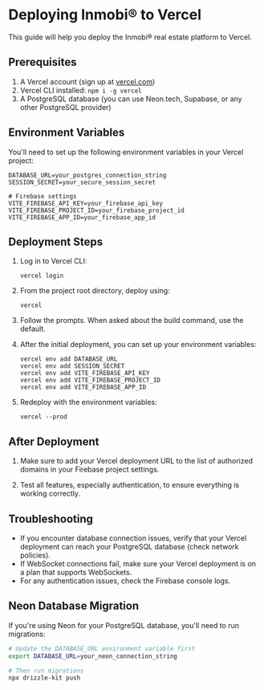 # Deploying Inmobi® to Vercel

This guide will help you deploy the Inmobi® real estate platform to Vercel.

## Prerequisites

1. A Vercel account (sign up at [vercel.com](https://vercel.com))
2. Vercel CLI installed: `npm i -g vercel`
3. A PostgreSQL database (you can use Neon.tech, Supabase, or any other PostgreSQL provider)

## Environment Variables

You'll need to set up the following environment variables in your Vercel project:

```
DATABASE_URL=your_postgres_connection_string
SESSION_SECRET=your_secure_session_secret

# Firebase settings
VITE_FIREBASE_API_KEY=your_firebase_api_key
VITE_FIREBASE_PROJECT_ID=your_firebase_project_id
VITE_FIREBASE_APP_ID=your_firebase_app_id
```

## Deployment Steps

1. Log in to Vercel CLI:
   ```
   vercel login
   ```

2. From the project root directory, deploy using:
   ```
   vercel
   ```

3. Follow the prompts. When asked about the build command, use the default.

4. After the initial deployment, you can set up your environment variables:
   ```
   vercel env add DATABASE_URL
   vercel env add SESSION_SECRET
   vercel env add VITE_FIREBASE_API_KEY
   vercel env add VITE_FIREBASE_PROJECT_ID
   vercel env add VITE_FIREBASE_APP_ID
   ```

5. Redeploy with the environment variables:
   ```
   vercel --prod
   ```

## After Deployment

1. Make sure to add your Vercel deployment URL to the list of authorized domains in your Firebase project settings.

2. Test all features, especially authentication, to ensure everything is working correctly.

## Troubleshooting

- If you encounter database connection issues, verify that your Vercel deployment can reach your PostgreSQL database (check network policies).
- If WebSocket connections fail, make sure your Vercel deployment is on a plan that supports WebSockets.
- For any authentication issues, check the Firebase console logs.

## Neon Database Migration

If you're using Neon for your PostgreSQL database, you'll need to run migrations:

```bash
# Update the DATABASE_URL environment variable first
export DATABASE_URL=your_neon_connection_string

# Then run migrations
npx drizzle-kit push
```
